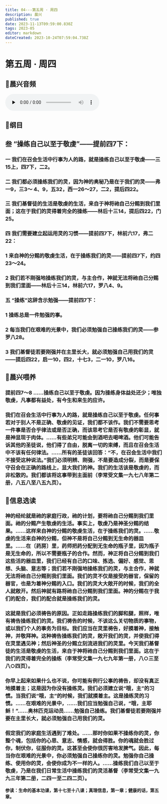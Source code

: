 ```yaml
---
title: 04---第五周 · 周四
description: 晨兴
published: true
date: 2023-11-13T09:59:00.830Z
tags: 2023-05
editor: markdown
dateCreated: 2023-10-24T07:59:04.738Z
---
```


# 第五周 · 周四
## 🎵晨兴音频
<audio id="audio" controls="" preload="none">
      <source id="mp3" src="/2023-05/week5/week5day4.mp3">
</audio>

## 📖纲目

## 叁  “操练自己以至于敬虔”——提前四7下：

### 一  我们在召会生活中行事为人的路，就是操练自己以至于敬虔——三15上，四7下，二2。

### 二  我们都必须操练我们的灵，因为神的奥秘乃是在于我们的灵——弗一9，三3～ 4、9，五32，西一26～27，二2，提后四22。

### 三  我们基督徒的生活是敬虔的生活，来自于神将祂自己分赐到我们里面；这在于我们的灵得着完全的操练——林后十三14，提后四22，门25。

### 四  我们需要建立起运用灵的习惯——提前四7下，林前六17，弗二22：

### 1  来自神的分赐的敬虔生活，在于操练我们的灵——提前四7下，约四23～24。

### 2  我们若不刚强地操练我们的灵，与主合作，神就无法将祂自己分赐到我们里面——林后十三14，林前六17，罗八4、9。

### 五  “操练”这辞含示勉强——提前四7下：

### 1  操练总是一件勉强的事。

### 2  每当我们在艰难的光景中，我们必须勉强自己操练我们的灵——参罗八28。

### 3  我们基督徒若要刚强并在主里长大，就必须勉强自己用我们的灵——提后四22，启一10，四2，十七3，二一10，罗八16。

## 📖晨兴喂养

### **提前四7～8    ……操练自己以至于敬虔。因为操练身体益处还少；唯独敬虔，凡事都有益处，有今生和来生的应许。**

### 我们在召会生活中行事为人的路，就是操练自己以至于敬虔。任何事若对于别人不是正确、敬虔的见证，我们都不该作。我们不需要思考一件事是否合乎律法或是否正确，而该思考它是否有敬虔的彰显，就是神显现于肉体。……有些弟兄可能会到酒吧去喝啤酒。他们可能告诉其他的圣徒说，他们得了自由，脱离一切的束缚，而且在召会生活中不该有任何律法。……所有的圣徒该回答：“不，在召会生活中我们不接受这种说法。”我们必须明辨、刚强，不是要造成分裂，而是要保守召会在正确的路线上，显大我们的神。我们的生活该是敬虔的，而非松散的。我们都该将这事带到主面前（李常受文集一九七八年第二册，八五八至八五九页）。

## 📖信息选读

### 神的经纶就是祂的家庭行政，祂的计划，要将祂自己分赐到我们里面。祂的分赐产生敬虔的生活。事实上，敬虔乃是神圣分赐的结果。……这样来自神的分赐的敬虔生活，在于操练我们的灵。……敬虔的生活来自神的分赐，但神不是将自己分赐到无生命的器皿里。……在〔药房〕里，药师把药分配到无生命的瓶子里，因为瓶子是无生命的，所以不需要瓶子的合作。然而，神正将自己分赐到我们这些活的器皿里，我们已经有自己的口味、拣选、偏好、感觉、思想、头脑、意志等；我们若不刚强地操练我们的灵，与主合作，神就无法将祂自己分赐到我们里面。我们的灵不仅是接受的器官，保留的器官，也是为着神分赐的入口。我们的灵大大敞开的时候，我们的全人就敞开。然后神就有路将祂自己分赐到我们里面。神的分赐在于我们的配合，我们的配合就是操练我们的灵。

### 这就是我们必须祷告的原因。正如走路操练我们的脚和腿，照样，唯有祷告操练我们的灵。我们祷告的时候，不该这么关切物质的事物，或以我们个人的事务为目标。我们应当在灵里祷告，好摸着神，接触神，并敬拜神。这种祷告操练我们的灵，敞开我们的灵，并使我们得在灵里遇见神；然后神圣的分赐立刻流进我们的灵里。今天我们基督徒的生活是敬虔的生活，来自于神将祂自己分赐到我们里面。这在于我们的灵得着完全的操练（李常受文集一九七九年第一册，八○三至八○四页）。

### 你早上起来如果什么也不说，你可能有例行公事的祷告，却没有真正地摸着主；这是因为你没有操练灵。我们必须建立说“哦，主”的习惯。当我们说“哦，主”的时候，我们就摸着主。这是操练灵的习惯。……在艰难的光景中，……我们应当勉强自己说，“哦，主耶稣！”……奥林匹克运动员……勉强自己操练。我们基督徒若要刚强并要在主里长大，就必须勉强自己用我们的灵。

### 假定我们的家庭生活遇到了难处。……那时你如果不操练你的灵，你整个魂，包括你的心思、意志、情感，就会得胜。你的魂就会胜过你，制伏你，征服你的灵。这甚至会使你很厉害地发脾气。因此，每当你在艰难的光景中，你必须勉强自己操练你的灵。勉强你自己操练、使用你的灵，会使你成为不一样的人。……操练我们自己以至于敬虔，乃是在我们日常生活中操练我们的灵活基督（李常受文集一九九三年第二册，二四一至二四二页）。

**参读：生命的基本功课，第十七至十八课；真理信息，第一章；健康的话，第五章。**
<!-- Google tag (gtag.js) -->
<script async src="https://www.googletagmanager.com/gtag/js?id=G-1P8709Z16T"></script>
<script>
  window.dataLayer = window.dataLayer || [];
  function gtag(){dataLayer.push(arguments);}
  gtag('js', new Date());

  gtag('config', 'G-1P8709Z16T');
</script>
